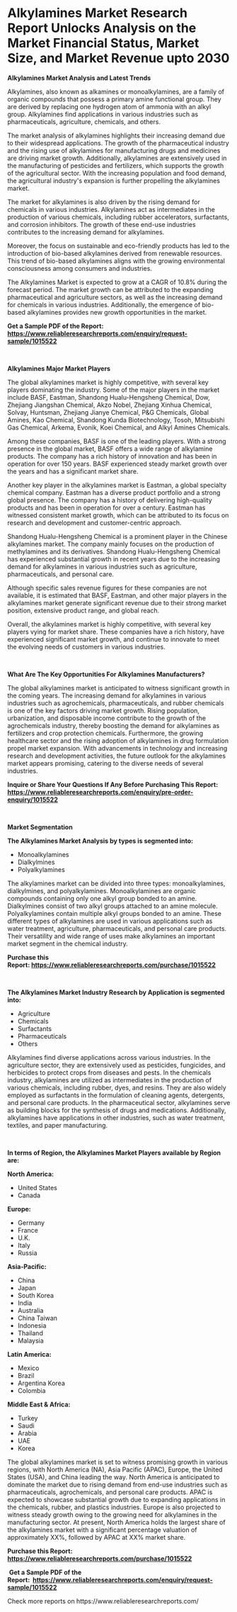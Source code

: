 <p><h1>Alkylamines Market Research Report Unlocks Analysis on the Market Financial Status, Market Size, and Market Revenue upto 2030</h1></p><p><strong>Alkylamines Market Analysis and Latest Trends</strong></p>
<p><p>Alkylamines, also known as alkamines or monoalkylamines, are a family of organic compounds that possess a primary amine functional group. They are derived by replacing one hydrogen atom of ammonia with an alkyl group. Alkylamines find applications in various industries such as pharmaceuticals, agriculture, chemicals, and others.</p><p>The market analysis of alkylamines highlights their increasing demand due to their widespread applications. The growth of the pharmaceutical industry and the rising use of alkylamines for manufacturing drugs and medicines are driving market growth. Additionally, alkylamines are extensively used in the manufacturing of pesticides and fertilizers, which supports the growth of the agricultural sector. With the increasing population and food demand, the agricultural industry's expansion is further propelling the alkylamines market.</p><p>The market for alkylamines is also driven by the rising demand for chemicals in various industries. Alkylamines act as intermediates in the production of various chemicals, including rubber accelerators, surfactants, and corrosion inhibitors. The growth of these end-use industries contributes to the increasing demand for alkylamines.</p><p>Moreover, the focus on sustainable and eco-friendly products has led to the introduction of bio-based alkylamines derived from renewable resources. This trend of bio-based alkylamines aligns with the growing environmental consciousness among consumers and industries.</p><p>The Alkylamines Market is expected to grow at a CAGR of 10.8% during the forecast period. The market growth can be attributed to the expanding pharmaceutical and agriculture sectors, as well as the increasing demand for chemicals in various industries. Additionally, the emergence of bio-based alkylamines provides new growth opportunities in the market.</p></p>
<p><strong>Get a Sample PDF of the Report:&nbsp; <a href="https://www.reliableresearchreports.com/enquiry/request-sample/1015522">https://www.reliableresearchreports.com/enquiry/request-sample/1015522</a></strong></p>
<p>&nbsp;</p>
<p><strong>Alkylamines Major Market Players</strong></p>
<p><p>The global alkylamines market is highly competitive, with several key players dominating the industry. Some of the major players in the market include BASF, Eastman, Shandong Hualu-Hengsheng Chemical, Dow, Zhejiang Jiangshan Chemical, Akzo Nobel, Zhejiang Xinhua Chemical, Solvay, Huntsman, Zhejiang Jianye Chemical, P&G Chemicals, Global Amines, Kao Chemical, Shandong Kunda Biotechnology, Tosoh, Mitsubishi Gas Chemical, Arkema, Evonik, Koei Chemical, and Alkyl Amines Chemicals.</p><p>Among these companies, BASF is one of the leading players. With a strong presence in the global market, BASF offers a wide range of alkylamine products. The company has a rich history of innovation and has been in operation for over 150 years. BASF experienced steady market growth over the years and has a significant market share.</p><p>Another key player in the alkylamines market is Eastman, a global specialty chemical company. Eastman has a diverse product portfolio and a strong global presence. The company has a history of delivering high-quality products and has been in operation for over a century. Eastman has witnessed consistent market growth, which can be attributed to its focus on research and development and customer-centric approach.</p><p>Shandong Hualu-Hengsheng Chemical is a prominent player in the Chinese alkylamines market. The company mainly focuses on the production of methylamines and its derivatives. Shandong Hualu-Hengsheng Chemical has experienced substantial growth in recent years due to the increasing demand for alkylamines in various industries such as agriculture, pharmaceuticals, and personal care.</p><p>Although specific sales revenue figures for these companies are not available, it is estimated that BASF, Eastman, and other major players in the alkylamines market generate significant revenue due to their strong market position, extensive product range, and global reach.</p><p>Overall, the alkylamines market is highly competitive, with several key players vying for market share. These companies have a rich history, have experienced significant market growth, and continue to innovate to meet the evolving needs of customers in various industries.</p></p>
<p>&nbsp;</p>
<p><strong>What Are The Key Opportunities For Alkylamines Manufacturers?</strong></p>
<p><p>The global alkylamines market is anticipated to witness significant growth in the coming years. The increasing demand for alkylamines in various industries such as agrochemicals, pharmaceuticals, and rubber chemicals is one of the key factors driving market growth. Rising population, urbanization, and disposable income contribute to the growth of the agrochemicals industry, thereby boosting the demand for alkylamines as fertilizers and crop protection chemicals. Furthermore, the growing healthcare sector and the rising adoption of alkylamines in drug formulation propel market expansion. With advancements in technology and increasing research and development activities, the future outlook for the alkylamines market appears promising, catering to the diverse needs of several industries.</p></p>
<p><strong>Inquire or Share Your Questions If Any Before Purchasing This Report: <a href="https://www.reliableresearchreports.com/enquiry/pre-order-enquiry/1015522">https://www.reliableresearchreports.com/enquiry/pre-order-enquiry/1015522</a></strong></p>
<p>&nbsp;</p>
<p><strong>Market Segmentation</strong></p>
<p><strong>The Alkylamines Market Analysis by types is segmented into:</strong></p>
<p><ul><li>Monoalkylamines</li><li>Dialkylmines</li><li>Polyalkylamines</li></ul></p>
<p><p>The alkylamines market can be divided into three types: monoalkylamines, dialkylmines, and polyalkylamines. Monoalkylamines are organic compounds containing only one alkyl group bonded to an amine. Dialkylmines consist of two alkyl groups attached to an amine molecule. Polyalkylamines contain multiple alkyl groups bonded to an amine. These different types of alkylamines are used in various applications such as water treatment, agriculture, pharmaceuticals, and personal care products. Their versatility and wide range of uses make alkylamines an important market segment in the chemical industry.</p></p>
<p><strong>Purchase this Report:&nbsp;<a href="https://www.reliableresearchreports.com/purchase/1015522">https://www.reliableresearchreports.com/purchase/1015522</a></strong></p>
<p>&nbsp;</p>
<p><strong>The Alkylamines Market Industry Research by Application is segmented into:</strong></p>
<p><ul><li>Agriculture</li><li>Chemicals</li><li>Surfactants</li><li>Pharmaceuticals</li><li>Others</li></ul></p>
<p><p>Alkylamines find diverse applications across various industries. In the agriculture sector, they are extensively used as pesticides, fungicides, and herbicides to protect crops from diseases and pests. In the chemicals industry, alkylamines are utilized as intermediates in the production of various chemicals, including rubber, dyes, and resins. They are also widely employed as surfactants in the formulation of cleaning agents, detergents, and personal care products. In the pharmaceutical sector, alkylamines serve as building blocks for the synthesis of drugs and medications. Additionally, alkylamines have applications in other industries, such as water treatment, textiles, and paper manufacturing.</p></p>
<p>&nbsp;</p>
<p><strong>In terms of Region, the Alkylamines Market Players available by Region are:</strong></p>
<p>
    <p> <strong> North America: </strong>
        <ul>
            <li>United States</li>
            <li>Canada</li>
        </ul>
        </p> 
    <p> <strong> Europe: </strong>
        <ul>
            <li>Germany</li>
            <li>France</li>
            <li>U.K.</li>
            <li>Italy</li>
            <li>Russia</li>
        </ul>
        </p> 
    <p> <strong> Asia-Pacific: </strong>
        <ul>
            <li>China</li>
            <li>Japan</li>
            <li>South Korea</li>
            <li>India</li>
            <li>Australia</li>
            <li>China Taiwan</li>
            <li>Indonesia</li>
            <li>Thailand</li>
            <li>Malaysia</li>
        </ul>
        </p> 
    <p> <strong> Latin America: </strong>
        <ul>
            <li>Mexico</li>
            <li>Brazil</li>
            <li>Argentina Korea</li>
            <li>Colombia</li>
        </ul>
        </p> 
    <p> <strong> Middle East & Africa: </strong>
        <ul>
            <li>Turkey</li>
            <li>Saudi</li>
            <li>Arabia</li>
            <li>UAE</li>
            <li>Korea</li>
        </ul>
    </p>
    </p>
<p><p>The global alkylamines market is set to witness promising growth in various regions, with North America (NA), Asia Pacific (APAC), Europe, the United States (USA), and China leading the way. North America is anticipated to dominate the market due to rising demand from end-use industries such as pharmaceuticals, agrochemicals, and personal care products. APAC is expected to showcase substantial growth due to expanding applications in the chemicals, rubber, and plastics industries. Europe is also projected to witness steady growth owing to the growing need for alkylamines in the manufacturing sector. At present, North America holds the largest share of the alkylamines market with a significant percentage valuation of approximately XX%, followed by APAC at XX% market share.</p></p>
<p><strong>Purchase this Report: <a href="https://www.reliableresearchreports.com/purchase/1015522">https://www.reliableresearchreports.com/purchase/1015522</a></strong></p>
<p>&nbsp;<strong>Get a Sample PDF of the Report:&nbsp;&nbsp;<a href="https://www.reliableresearchreports.com/enquiry/request-sample/1015522">https://www.reliableresearchreports.com/enquiry/request-sample/1015522</a></strong></p>
<p><strong></strong></p>
<p>Check more reports on https://www.reliableresearchreports.com/</p>